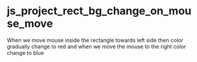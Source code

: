 # js_project_rect_bg_change_on_mouse_move
When we move mouse inside the rectangle towards left side then color gradually change to red and when we move the mouse to the right color change to blue  
